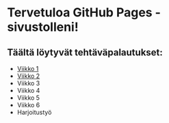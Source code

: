 # Tervetuloa GitHub Pages -sivustolleni!

## Täältä löytyvät tehtäväpalautukset:
- [Viikko 1](viikko1.html)
- [Viikko 2](viikko2)
- Viikko 3
- Viikko 4
- Viikko 5
- Viikko 6
- Harjoitustyö

